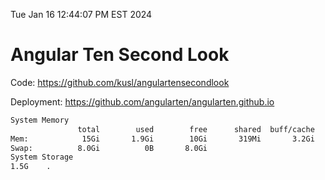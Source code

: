 Tue Jan 16 12:44:07 PM EST 2024

# Angular Ten Second Look

Code: https://github.com/kusl/angulartensecondlook

Deployment: https://github.com/angularten/angularten.github.io

```bash
System Memory
               total        used        free      shared  buff/cache   available
Mem:            15Gi       1.9Gi        10Gi       319Mi       3.2Gi        13Gi
Swap:          8.0Gi          0B       8.0Gi
System Storage
1.5G	.
```
